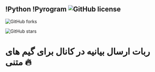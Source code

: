!Python !Pyrogram ![GitHub license](https://github.com/imahdiahz/tweet/blob/main/LICENSE)
-
![GitHub forks](https://GitHub.com/iMahdiahz/tweet/network/)

![GitHub stars](https://GitHub.com/iMahdiahz/tweet/stargazers/)
# ربات ارسال بیانیه در کانال برای گیم های متنی 🔥